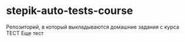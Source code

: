# stepik-auto-tests-course
Репозиторий, в который выкладываются домашние задания с курса
ТЕСТ
Еще тест
